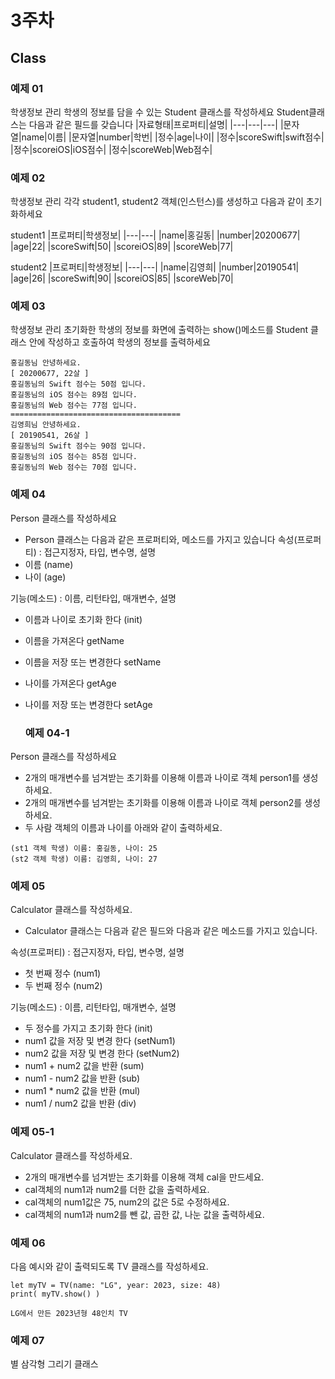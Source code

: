 # 3주차
## Class

### 예제 01
학생정보 관리
학생의 정보를 담을 수 있는 Student 클래스를  작성하세요
Student클래스는 다음과 같은 필드를 갖습니다
|자료형태|프로퍼티|설명|
|---|---|---|
|문자열|name|이름|
|문자열|number|학번|
|정수|age|나이|
|정수|scoreSwift|swift점수|
|정수|scoreiOS|iOS점수|
|정수|scoreWeb|Web점수|

### 예제 02

학생정보 관리
각각 student1, student2 객체(인스턴스)를 생성하고 다음과 같이 초기화하세요

student1
|프로퍼티|학생정보|
|---|---|
|name|홍길동|
|number|20200677|
|age|22|
|scoreSwift|50|
|scoreiOS|89|
|scoreWeb|77|

student2
|프로퍼티|학생정보|
|---|---|
|name|김영희|
|number|20190541|
|age|26|
|scoreSwift|90|
|scoreiOS|85|
|scoreWeb|70|

### 예제 03
학생정보 관리
초기화한 학생의 정보를 화면에 출력하는 show()메소드를 Student 클래스 안에 작성하고 호출하여 학생의 정보를 출력하세요
```
홍길동님 안녕하세요.
[ 20200677, 22살 ]
홍길동님의 Swift 점수는 50점 입니다.
홍길동님의 iOS 점수는 89점 입니다.
홍길동님의 Web 점수는 77점 입니다.
======================================
김영희님 안녕하세요.
[ 20190541, 26살 ]
홍길동님의 Swift 점수는 90점 입니다.
홍길동님의 iOS 점수는 85점 입니다.
홍길동님의 Web 점수는 70점 입니다.
```

### 예제 04
Person 클래스를 작성하세요
- Person 클래스는 다음과 같은 프로퍼티와, 메소드를 가지고 있습니다
속성(프로퍼티) : 접근지정자, 타입, 변수명, 설명
- 이름 (name)
- 나이 (age)

기능(메소드) : 이름, 리턴타입, 매개변수, 설명
- 이름과 나이로 초기화 한다 (init)
- 이름을 가져온다 getName
- 이름을 저장 또는 변경한다 setName
- 나이를 가져온다 getAge
- 나이를 저장 또는 변경한다 setAge

  ### 예제 04-1
Person 클래스를 작성하세요
- 2개의 매개변수를 넘겨받는 초기화를 이용해 이름과 나이로 객체 person1를 생성하세요.
- 2개의 매개변수를 넘겨받는 초기화를 이용해 이름과 나이로 객체 person2를 생성하세요.
- 두 사람 객체의 이름과 나이를 아래와 같이 출력하세요.
```
(st1 객체 학생) 이름: 홍길동, 나이: 25
(st2 객체 학생) 이름: 김영희, 나이: 27
```

### 예제 05
Calculator 클래스를 작성하세요.
- Calculator 클래스는 다음과 같은 필드와 다음과 같은 메소드를 가지고 있습니다.

속성(프로퍼티) : 접근지정자, 타입, 변수명, 설명
- 첫 번째 정수 (num1)
- 두 번째 정수 (num2)

기능(메소드) : 이름, 리턴타입, 매개변수, 설명
- 두 정수를 가지고 초기화 한다 (init)
- num1 값을 저장 및 변경 한다 (setNum1)
- num2 값을 저장 및 변경 한다 (setNum2)
- num1 + num2 값을 반환 (sum)
- num1 - num2 값을 반환 (sub)
- num1 * num2 값을 반환 (mul)
- num1 / num2 값을 반환 (div)

### 예제 05-1
Calculator 클래스를 작성하세요.
- 2개의 매개변수를 넘겨받는 초기화를 이용해 객체 cal을 만드세요.
- cal객체의 num1과 num2를 더한 값을 출력하세요.
- cal객체의 num1값은 75, num2의 값은 5로 수정하세요.
- cal객체의 num1과 num2를 뺀 값, 곱한 값, 나눈 값을 출력하세요.

### 예제 06
다음 예시와 같이 출력되도록 TV 클래스를 작성하세요.
```
let myTV = TV(name: "LG", year: 2023, size: 48)
print( myTV.show() )
```
```
LG에서 만든 2023년형 48인치 TV
```

### 예제 07
별 삼각형 그리기 클래스 
